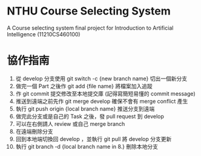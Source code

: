 # NTHU Course Selecting System
A Course selecting system final project for Introduction to Artificial Intelligence (11210CS460100)

# 協作指南
1. 從 develop 分支使用 git switch -c {new branch name} 切出一個新分支
2. 做完一個 Part 之後作 git add {file name} 將檔案加入追蹤
3. 作 git commit 提交修改至本地提交庫 (記得寫簡短易懂的 commit message)
4. 推送到遠端之前先作 git merge develop 確保不會有 merge conflict 產生
5. 執行 git push origin {local branch name} 推送分支到遠端
6. 做完此分支或是自己的 Task 之後，發 pull request 到 develop
7. 可以在右側請人 review 或自己 merge branch
8. 在遠端刪除分支
9. 回到本地端切換回 develop ，並執行 git pull 將 develop 分支更新
10. 執行 git branch -d {local branch name in 8.} 刪除本地分支